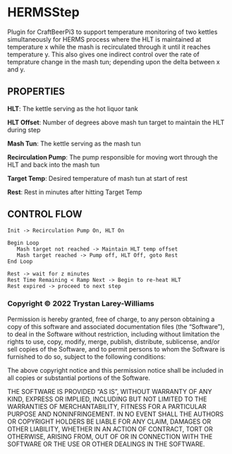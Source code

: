 # HERMSStep
Plugin for CraftBeerPi3 to support temperature monitoring of two kettles simultaneously for HERMS process where the HLT is 
maintained at temperature x while the mash is recirculated through it until it reaches temperature y. This also gives one 
indirect control over the rate of temprature change in the mash tun; depending upon the delta between x and y. 

PROPERTIES
--------------------------------------------------------------------
__HLT__: The kettle serving as the hot liquor tank

__HLT Offset__: Number of degrees above mash tun target to maintain the HLT during step

__Mash Tun__: The kettle serving as the mash tun

__Recirculation Pump__: The pump responsible for moving wort through the HLT and back into the mash tun

__Target Temp__: Desired temperature of mash tun at start of rest

__Rest__: Rest in minutes after hitting Target Temp

CONTROL FLOW
--------------------------------------------------------------------
```
Init -> Recirculation Pump On, HLT On

Begin Loop
   Mash target not reached -> Maintain HLT temp offset
   Mash target reached -> Pump off, HLT Off, goto Rest
End Loop

Rest -> wait for z minutes
Rest Time Remaining < Ramp Next -> Begin to re-heat HLT 
Rest expired -> proceed to next step
```

### Copyright © 2022 Trystan Larey-Williams
Permission is hereby granted, free of charge, to any person obtaining a copy of this software and associated documentation files (the “Software”), to deal in the Software without restriction, including without limitation the rights to use, copy, modify, merge, publish, distribute, sublicense, and/or sell copies of the Software, and to permit persons to whom the Software is furnished to do so, subject to the following conditions:

The above copyright notice and this permission notice shall be included in all copies or substantial portions of the Software.

THE SOFTWARE IS PROVIDED “AS IS”, WITHOUT WARRANTY OF ANY KIND, EXPRESS OR IMPLIED, INCLUDING BUT NOT LIMITED TO THE WARRANTIES OF MERCHANTABILITY, FITNESS FOR A PARTICULAR PURPOSE AND NONINFRINGEMENT. IN NO EVENT SHALL THE AUTHORS OR COPYRIGHT HOLDERS BE LIABLE FOR ANY CLAIM, DAMAGES OR OTHER LIABILITY, WHETHER IN AN ACTION OF CONTRACT, TORT OR OTHERWISE, ARISING FROM, OUT OF OR IN CONNECTION WITH THE SOFTWARE OR THE USE OR OTHER DEALINGS IN THE SOFTWARE.
